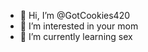 - 👋 Hi, I’m @GotCookies420
- 👀 I’m interested in your mom
- 🌱 I’m currently learning sex

<!---
GotCookies420/GotCookies420 is a ✨ special ✨ repository because its `README.md` (this file) appears on your GitHub profile.
You can click the Preview link to take a look at your changes.
--->
